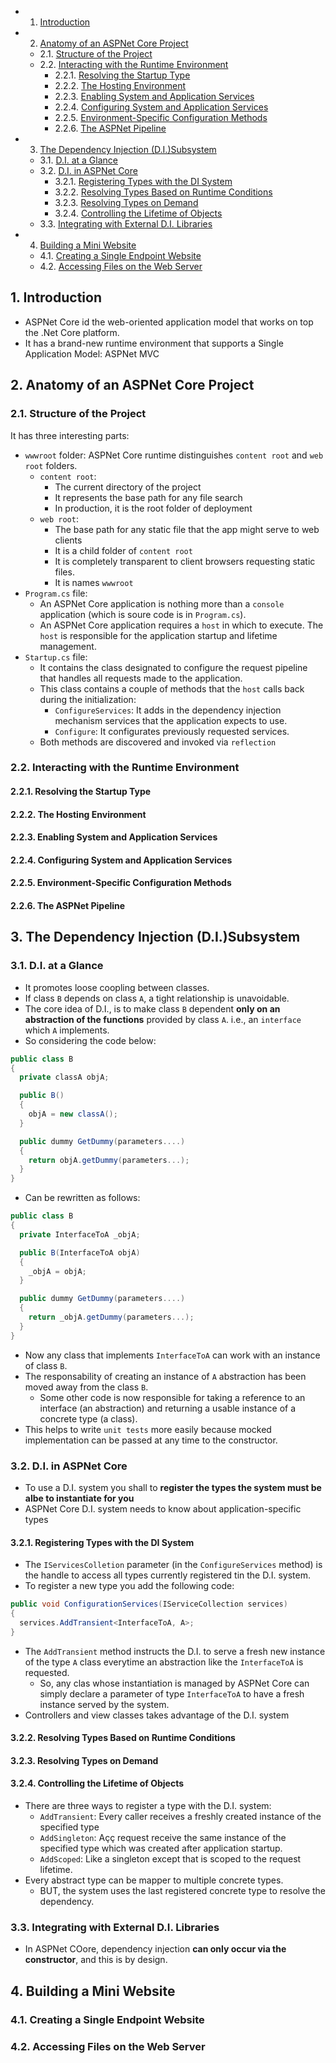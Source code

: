 <!-- vscode-markdown-toc -->
* 1. [Introduction](#Introduction)
* 2. [Anatomy of an ASPNet Core Project](#AnatomyofanASPNetCoreProject)
	* 2.1. [Structure of the Project](#StructureoftheProject)
	* 2.2. [Interacting with the Runtime Environment](#InteractingwiththeRuntimeEnvironment)
		* 2.2.1. [Resolving the Startup Type](#ResolvingtheStartupType)
		* 2.2.2. [The Hosting Environment](#TheHostingEnvironment)
		* 2.2.3. [Enabling System and Application Services](#EnablingSystemandApplicationServices)
		* 2.2.4. [Configuring System and Application Services](#ConfiguringSystemandApplicationServices)
		* 2.2.5. [Environment-Specific Configuration Methods](#Environment-SpecificConfigurationMethods)
		* 2.2.6. [The ASPNet Pipeline](#TheASPNetPipeline)
* 3. [The Dependency Injection (D.I.)Subsystem](#TheDependencyInjectionD.I.Subsystem)
	* 3.1. [D.I. at a Glance](#D.I.ataGlance)
	* 3.2. [D.I. in ASPNet Core](#D.I.inASPNetCore)
		* 3.2.1. [Registering Types with the DI System](#RegisteringTypeswiththeDISystem)
		* 3.2.2. [Resolving Types Based on Runtime Conditions](#ResolvingTypesBasedonRuntimeConditions)
		* 3.2.3. [Resolving Types on Demand](#ResolvingTypesonDemand)
		* 3.2.4. [Controlling the Lifetime of Objects](#ControllingtheLifetimeofObjects)
	* 3.3. [Integrating with External D.I. Libraries](#IntegratingwithExternalD.I.Libraries)
* 4. [Building a Mini Website](#BuildingaMiniWebsite)
	* 4.1. [Creating a Single Endpoint Website](#CreatingaSingleEndpointWebsite)
	* 4.2. [Accessing Files on the Web Server](#AccessingFilesontheWebServer)

<!-- vscode-markdown-toc-config
	numbering=true
	autoSave=true
	/vscode-markdown-toc-config -->
<!-- /vscode-markdown-toc -->
##  1. <a name='Introduction'></a>Introduction

- ASPNet Core id the web-oriented application model that works on top the .Net Core platform.
- It has a brand-new runtime environment that supports a Single Application Model: ASPNet MVC
##  2. <a name='AnatomyofanASPNetCoreProject'></a>Anatomy of an ASPNet Core Project

###  2.1. <a name='StructureoftheProject'></a>Structure of the Project
It has three interesting parts:
- `wwwroot` folder: ASPNet Core runtime distinguishes `content root` and `web root` folders.
  - `content root`:
    - The current directory of the project
    - It represents the base path for any file search
    - In production, it is the root folder of deployment 
  - `web root`:
    - The base path for any static file that the app might serve to web clients
    - It is a child folder of `content root`
    - It is completely transparent to client browsers requesting static files.
    - It is names `wwwroot`
- `Program.cs` file:
  - An ASPNet Core application is nothing more than a `console` application (which is soure code is in `Program.cs`). 
  - An ASPNet Core application requires a `host` in which to execute. The `host` is responsible for the application startup and lifetime management.
- `Startup.cs` file:
  - It contains the class designated to configure the request pipeline that handles all requests made to the application.
  - This class contains a couple of methods that the `host` calls back during the initialization:
    - `ConfigureServices`: It adds in the dependency injection mechanism services that the application expects to use.
    - `Configure`: It configurates previously requested services.
  - Both methods are discovered and invoked via `reflection`

###  2.2. <a name='InteractingwiththeRuntimeEnvironment'></a>Interacting with the Runtime Environment

####  2.2.1. <a name='ResolvingtheStartupType'></a>Resolving the Startup Type

####  2.2.2. <a name='TheHostingEnvironment'></a>The Hosting Environment

####  2.2.3. <a name='EnablingSystemandApplicationServices'></a>Enabling System and Application Services

####  2.2.4. <a name='ConfiguringSystemandApplicationServices'></a>Configuring System and Application Services

####  2.2.5. <a name='Environment-SpecificConfigurationMethods'></a>Environment-Specific Configuration Methods

####  2.2.6. <a name='TheASPNetPipeline'></a>The ASPNet Pipeline

##  3. <a name='TheDependencyInjectionD.I.Subsystem'></a>The Dependency Injection (D.I.)Subsystem

###  3.1. <a name='D.I.ataGlance'></a>D.I. at a Glance

- It promotes loose coopling between classes.
- If class `B` depends on class `A`, a tight relationship is unavoidable.
- The core idea of D.I., is to make class `B` dependent **only on an abstraction of the functions** provided by class `A`. i.e., an `interface` which `A` implements.
- So considering the code below:

``` cs
public class B
{
  private classA objA;

  public B()
  {
    objA = new classA();
  }

  public dummy GetDummy(parameters....)
  {
    return objA.getDummy(parameters...);
  }
}
```

- Can be rewritten as follows:
  
``` cs
public class B
{
  private InterfaceToA _objA;

  public B(InterfaceToA objA)
  {
    _objA = objA;
  }

  public dummy GetDummy(parameters....)
  {
    return _objA.getDummy(parameters...);
  }
}
```

- Now any class that implements `InterfaceToA` can work with an instance of class `B`.
- The responsability of creating an instance of `A` abstraction has been moved away from the class `B`.
  - Some other code is now responsible for taking a reference to an interface (an abstraction) and returning a usable instance of a concrete type (a class).
- This helps to write `unit tests` more easily because mocked implementation can be passed at any time to the constructor.
  
###  3.2. <a name='D.I.inASPNetCore'></a>D.I. in ASPNet Core

- To use a D.I. system you shall to **register the types the system must be albe to instantiate for you**
- ASPNet Core D.I. system needs to know about application-specific types

####  3.2.1. <a name='RegisteringTypeswiththeDISystem'></a>Registering Types with the DI System
- The `IServicesColletion` parameter (in the `ConfigureServices` method) is the handle to access all types currently registered tin the D.I. system.
- To register a new type you add the following code:

``` cs
public void ConfigurationServices(IServiceCollection services)
{
  services.AddTransient<InterfaceToA, A>;
}
```

- The `AddTransient` method instructs the D.I. to serve a fresh new instance of the type `A` class everytime an abstraction like the `InterfaceToA` is requested.
  - So, any clas whose instantiation is managed by ASPNet Core can simply declare a parameter of type `InterfaceToA` to have a fresh instance served by the system.
- Controllers and view classes takes advantage of the D.I. system

####  3.2.2. <a name='ResolvingTypesBasedonRuntimeConditions'></a>Resolving Types Based on Runtime Conditions

####  3.2.3. <a name='ResolvingTypesonDemand'></a>Resolving Types on Demand

####  3.2.4. <a name='ControllingtheLifetimeofObjects'></a>Controlling the Lifetime of Objects
- There are three ways to register a type with the D.I. system:
  - `AddTransient`: Every caller receives a freshly created instance of the specified type
  - `AddSingleton`: Açç request receive the same instance of the specified type which was created after application startup.
  - `AddScoped`: Like a singleton except that is scoped to the request lifetime.
- Every abstract type can be mapper to multiple concrete types.
  - BUT, the system uses the last registered concrete type to resolve the dependency.

###  3.3. <a name='IntegratingwithExternalD.I.Libraries'></a>Integrating with External D.I. Libraries
- In ASPNet COore, dependency injection **can only occur via the constructor**, and this is by design.
##  4. <a name='BuildingaMiniWebsite'></a>Building a Mini Website

###  4.1. <a name='CreatingaSingleEndpointWebsite'></a>Creating a Single Endpoint Website

###  4.2. <a name='AccessingFilesontheWebServer'></a>Accessing Files on the Web Server